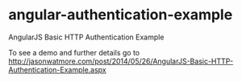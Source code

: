 angular-authentication-example
==============================

AngularJS Basic HTTP Authentication Example

To see a demo and further details go to http://jasonwatmore.com/post/2014/05/26/AngularJS-Basic-HTTP-Authentication-Example.aspx

